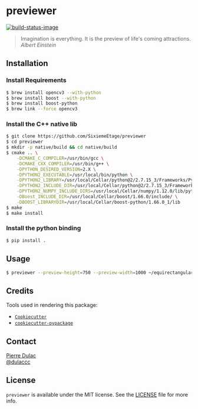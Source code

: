 # previewer

[![build-status-image]][travis]

> Imagination is everything. It is the preview of life's coming attractions.  
> *Albert Einstein*

## Installation

### Install Requirements

```sh
$ brew install opencv3 --with-python
$ brew install boost --with-python
$ brew install boost-python
$ brew link --force opencv3
```

### Install the C++ native lib

```sh
$ git clone https://github.com/SixiemeEtage/previewer
$ cd previewer
$ mkdir -p native/build && cd native/build
$ cmake .. \
    -DCMAKE_C_COMPILER=/usr/bin/gcc \
    -DCMAKE_CXX_COMPILER=/usr/bin/g++ \
    -DPYTHON_DESIRED_VERSION=2.X \
    -DPYTHON2_EXECUTABLE=/usr/local/bin/python \
    -DPYTHON2_LIBRARY=/usr/local/Cellar/python@2/2.7.15_3/Frameworks/Python.framework/Versions/Current/lib/libpython2.7.dylib \
    -DPYTHON2_INCLUDE_DIR=/usr/local/Cellar/python@2/2.7.15_3/Frameworks/Python.framework/Versions/Current/include/python2.7/ \
    -DPYTHON2_NUMPY_INCLUDE_DIRS=/usr/local/Cellar/numpy/1.12.0/lib/python2.7/site-packages/numpy/core/include/ \
    -DBoost_INCLUDE_DIR=/usr/local/Cellar/boost/1.66.0/include/ \
    -DBOOST_LIBRARYDIR=/usr/local/Cellar/boost-python/1.66.0_1/lib
$ make
$ make install
```

### Install the python binding

```sh
$ pip install .
```

## Usage

```sh
$ previewer --preview-height=750 --preview-width=1000 ~/equirectangular.jpg
```

## Credits

Tools used in rendering this package:

*  [`Cookiecutter`][Cookiecutter]
*  [`cookiecutter-pypackage`][cookiecutter-pypackage]

## Contact

[Pierre Dulac][github-dulaccc]  
[@dulaccc][twitter-dulaccc]

## License

`previewer` is available under the MIT license. See the [LICENSE](LICENSE) file for more info.


[build-status-image]: https://img.shields.io/travis/SixiemeEtage/previewer.svg
[travis]: https://travis-ci.org/SixiemeEtage/previewer

[Cookiecutter]: https://github.com/audreyr/cookiecutter
[cookiecutter-pypackage]: https://github.com/audreyr/cookiecutter-pypackage
[github-dulaccc]: https://github.com/dulaccc
[twitter-dulaccc]: https://twitter.com/dulaccc
